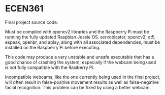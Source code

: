 # ECEN361
Final project source code.

Must be compiled with opencv2 libraries and the Raspberry Pi must be running the fully updated Raspbian Jessie OS.
servoblaster, opencv2, qt5, espeak, openbr, and aplay, along with all associated dependencies, must be installed on the Raspberry Pi before executing.

This code may produce a very unstable and unsafe executable that has a good chance of crashing the system, especially if the webcam being used is not fully compatible with the Rasiberry Pi.

Incompatible webcams, like the one currently being used in the final project, will often result in false-positive movement results as well as false-negative facial recognition. This problem can be fixed by using a better webcam.
